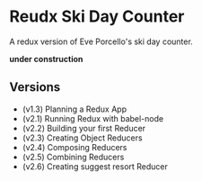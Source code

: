 Reudx Ski Day Counter
=======================
A redux version of Eve Porcello's ski day counter.

__**under construction**__

Versions
----------

* (v1.3) Planning a Redux App
* (v2.1) Running Redux with babel-node
* (v2.2) Building your first Reducer
* (v2.3) Creating Object Reducers
* (v2.4) Composing Reducers
* (v2.5) Combining Reducers
* (v2.6) Creating suggest resort Reducer